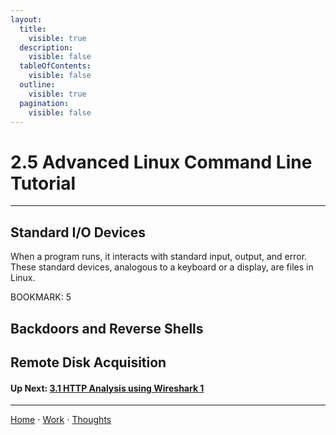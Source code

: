 ```yaml
---
layout:
  title:
    visible: true
  description:
    visible: false
  tableOfContents:
    visible: false
  outline:
    visible: true
  pagination:
    visible: false
---
```


# 2.5 Advanced Linux Command Line Tutorial

***

## Standard I/O Devices

When a program runs, it interacts with standard input, output, and error. These standard devices, analogous to a keyboard or a display, are files in Linux.

BOOKMARK: 5

## Backdoors and Reverse Shells

## Remote Disk Acquisition

#### Up Next: [3.1 HTTP Analysis using Wireshark 1](../3-basic-networking-skills-for-digital-forensics/3.1-http-analysis-using-wireshark-1.md)

***

[Home](https://sophiecchen.gitbook.io/sophie-chen) ⋅ [Work](https://sophiecchen.gitbook.io/sophie-chen/work) ⋅ [Thoughts](https://sophiecchen.gitbook.io/sophie-chen/thoughts)
